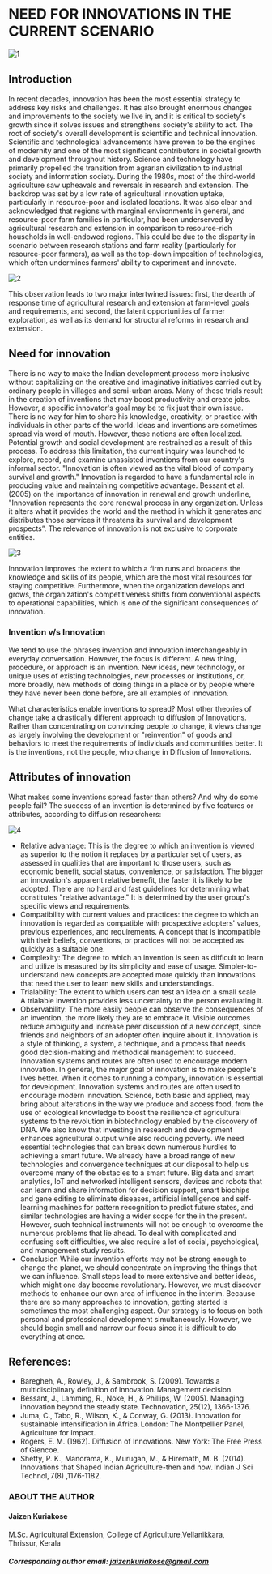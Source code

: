 # NEED FOR INNOVATIONS IN THE CURRENT SCENARIO 

![1](https://user-images.githubusercontent.com/85151795/187843864-882ca650-7236-4896-b892-0808c0938b4d.png)

## Introduction 
In recent decades, innovation has been the most essential strategy to address key risks and challenges. It has also brought enormous changes and improvements to the society we live in, and it is critical to society's growth since it solves issues and strengthens society's ability to act.
The root of society's overall development is scientific and technical innovation. Scientific and technological advancements have proven to be the engines of modernity and one of the most significant contributors in societal growth and development throughout history. Science and technology have primarily propelled the transition from agrarian civilization to industrial society and information society. 
During the 1980s, most of the third-world agriculture saw upheavals and reversals in research and extension. The backdrop was set by a low rate of agricultural innovation uptake, particularly in resource-poor and isolated locations. It was also clear and acknowledged that regions with marginal environments in general, and resource-poor farm families in particular, had been underserved by agricultural research and extension in comparison to resource-rich households in well-endowed regions. This could be due to the disparity in scenario between research stations and farm reality (particularly for resource-poor farmers), as well as the top-down imposition of technologies, which often undermines farmers' ability to experiment and innovate.

![2](https://user-images.githubusercontent.com/85151795/187843908-462f0c8f-8075-49e1-92f5-bf95f0d2c89a.png)

This observation leads to two major intertwined issues: first, the dearth of response time of agricultural research and extension at farm-level goals and requirements, and second, the latent opportunities of farmer exploration, as well as its demand for structural reforms in research and extension. 
## Need for innovation 
There is no way to make the Indian development process more inclusive without capitalizing on the creative and imaginative initiatives carried out by ordinary people in villages and semi-urban areas. Many of these trials result in the creation of inventions that may boost productivity and create jobs. However, a specific innovator's goal may be to fix just their own issue. There is no way for him to share his knowledge, creativity, or practice with individuals in other parts of the world. Ideas and inventions are sometimes spread via word of mouth. However, these notions are often localized. Potential growth and social development are restrained as a result of this process. To address this limitation, the current inquiry was launched to explore, record, and examine unassisted inventions from our country's informal sector. 
"Innovation is often viewed as the vital blood of company survival and growth." Innovation is regarded to have a fundamental role in producing value and maintaining competitive advantage. Bessant et al. (2005) on the importance of innovation in renewal and growth underline, "Innovation represents the core renewal process in any organization. Unless it alters what it provides the world and the method in which it generates and distributes those services it threatens its survival and development prospects”. The relevance of innovation is not exclusive to corporate entities.

![3](https://user-images.githubusercontent.com/85151795/187843965-aa1fb6cb-1e49-4d54-9a74-74b2d25b851f.png)

Innovation improves the extent to which a firm runs and broadens the knowledge and skills of its people, which are the most vital resources for staying competitive. Furthermore, when the organization develops and grows, the organization's competitiveness shifts from conventional aspects to operational capabilities, which is one of the significant consequences of innovation.
### Invention v/s Innovation 
We tend to use the phrases invention and innovation interchangeably in everyday conversation. However, the focus is different. A new thing, procedure, or approach is an invention. New ideas, new technology, or unique uses of existing technologies, new processes or institutions, or, more broadly, new methods of doing things in a place or by people where they have never been done before, are all examples of innovation. 

What characteristics enable inventions to spread? Most other theories of change take a drastically different approach to diffusion of Innovations. Rather than concentrating on convincing people to change, it views change as largely involving the development or "reinvention" of goods and behaviors to meet the requirements of individuals and communities better. It is the inventions, not the people, who change in Diffusion of Innovations.
## Attributes of innovation 
What makes some inventions spread faster than others? And why do some people fail? The success of an invention is determined by five features or attributes, according to diffusion researchers:

![4](https://user-images.githubusercontent.com/85151795/187844071-368ab650-e5a4-4158-9ec6-14a31f3fe440.jpg)

- Relative advantage: 
This is the degree to which an invention is viewed as superior to the notion it replaces by a particular set of users, as assessed in qualities that are important to those users, such as economic benefit, social status, convenience, or satisfaction. The bigger an innovation's apparent relative benefit, the faster it is likely to be adopted. There are no hard and fast guidelines for determining what constitutes "relative advantage." It is determined by the user group's specific views and requirements. 
- Compatibility with current values and practices:
the degree to which an innovation is regarded as compatible with prospective adopters' values, previous experiences, and requirements. A concept that is incompatible with their beliefs, conventions, or practices will not be accepted as quickly as a suitable one. 
- Complexity:
The degree to which an invention is seen as difficult to learn and utilize is measured by its simplicity and ease of usage. Simpler-to-understand new concepts are accepted more quickly than innovations that need the user to learn new skills and understandings. 
- Trialability:
The extent to which users can test an idea on a small scale. A trialable invention provides less uncertainty to the person evaluating it.
- Observability:
The more easily people can observe the consequences of an invention, the more likely they are to embrace it. Visible outcomes reduce ambiguity and increase peer discussion of a new concept, since friends and neighbors of an adopter often inquire about it. 
Innovation is a style of thinking, a system, a technique, and a process that needs good decision-making and methodical management to succeed. Innovation systems and routes are often used to encourage modern innovation. 
In general, the major goal of innovation is to make people's lives better. When it comes to running a company, innovation is essential for development. Innovation systems and routes are often used to encourage modern innovation. Science, both basic and applied, may bring about alterations in the way we produce and access food, from the use of ecological knowledge to boost the resilience of agricultural systems to the revolution in biotechnology enabled by the discovery of DNA. We also know that investing in research and development enhances agricultural output while also reducing poverty.
We need essential technologies that can break down numerous hurdles to achieving a smart future. We already have a broad range of new technologies and convergence techniques at our disposal to help us overcome many of the obstacles to a smart future. Big data and smart analytics, IoT and networked intelligent sensors, devices and robots that can learn and share information for decision support, smart biochips and gene editing to eliminate diseases, artificial intelligence and self-learning machines for pattern recognition to predict future states, and similar technologies are having a wider scope for the in the present. However, such technical instruments will not be enough to overcome the numerous problems that lie ahead. To deal with complicated and confusing soft difficulties, we also require a lot of social, psychological, and management study results. 
- Conclusion 
While our invention efforts may not be strong enough to change the planet, we should concentrate on improving the things that we can influence. Small steps lead to more extensive and better ideas, which might one day become revolutionary. However, we must discover methods to enhance our own area of influence in the interim. 
Because there are so many approaches to innovation, getting started is sometimes the most challenging aspect. Our strategy is to focus on both personal and professional development simultaneously. However, we should begin small and narrow our focus since it is difficult to do everything at once. 
## References: 
- Baregheh, A., Rowley, J., & Sambrook, S. (2009). Towards a multidisciplinary definition of innovation. Management decision. 
- Bessant, J., Lamming, R., Noke, H., & Phillips, W. (2005). Managing innovation beyond the steady state. Technovation, 25(12), 1366-1376. 
- Juma, C., Tabo, R., Wilson, K., & Conway, G. (2013). Innovation for sustainable intensification in Africa. London: The Montpellier Panel, Agriculture for Impact. 
- Rogers, E. M. (1962). Diffusion of Innovations. New York: The Free Press of Glencoe. 
- Shetty, P. K., Manorama, K., Murugan, M., & Hiremath, M. B. (2014). Innovations that Shaped Indian Agriculture-then and now. Indian J Sci Technol, 7(8) ,1176-1182. 
### ABOUT THE AUTHOR
#### Jaizen Kuriakose 
M.Sc. Agricultural Extension, College of Agriculture,Vellanikkara,  
Thrissur, Kerala 
##### Corresponding author email: [jaizenkuriakose@gmail.com](jaizenkuriakose@gmail.com)



